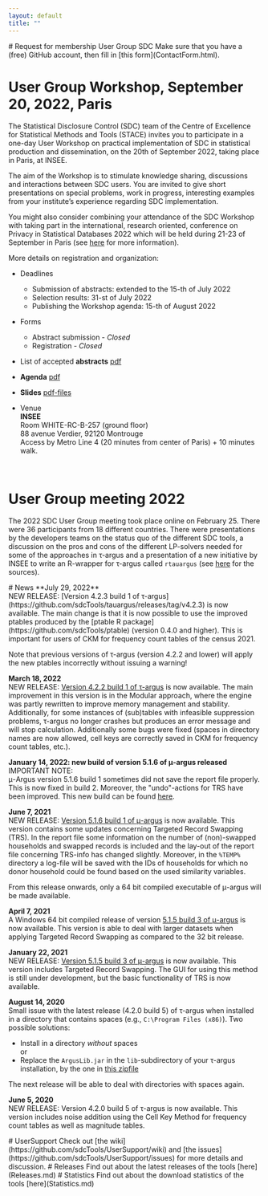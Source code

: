 ```yaml
---
layout: default
title: ""
---
```

<a name="Membership">
# Request for membership User Group SDC
Make sure that you have a (free) GitHub account, then fill in [this form](ContactForm.html). <br>

# User Group Workshop, September 20, 2022, Paris
The Statistical Disclosure Control (SDC) team of the Centre of Excellence for Statistical Methods and Tools (STACE) invites you to participate in a one-day User Workshop on practical implementation of SDC in statistical production and dissemination, on the 20th of September 2022, taking place in Paris, at INSEE.

The aim of the Workshop is to stimulate knowledge sharing, discussions and interactions between SDC users. You are invited to give short presentations on special problems, work in progress, interesting examples from your institute’s experience regarding SDC implementation. 

You might also consider combining your attendance of the SDC Workshop with taking part in the international, research oriented, conference on Privacy in Statistical Databases 2022 which will be held during 21-23 of September in Paris (see [here](https://crises-deim.urv.cat/psd2022/index.php) for more information).

More details on registration and organization:
  
- Deadlines
    - Submission of abstracts: extended to the 15-th of July 2022
    - Selection results: 31-st of July 2022
    - Publishing the Workshop agenda: 15-th of August 2022

- Forms
    - Abstract submission - *Closed*
    - Registration - *Closed*
 
 - List of accepted **abstracts** [pdf](Abstracts_W2022.pdf)
  
 - **Agenda** [pdf](draft_agenda_W2022.pdf)
  
 - **Slides** [pdf-files](https://github.com/sdcTools/UserSupport/blob/master/docs/W2022/W2022slides.md)
  
 - Venue <br>
    **INSEE** <br>
    Room WHITE-RC-B-257 (ground floor) <br>
    88 avenue Verdier, 92120 Montrouge <br>
    Access by Metro Line 4 (20 minutes from center of Paris) + 10 minutes walk. 

 <br>
  
# User Group meeting 2022
The 2022 SDC User Group meeting took place online on February 25. There were 36 participants from 18 different countries. There were presentations by the developers teams on the status quo of the different SDC tools, a discussion on the pros and cons of the different LP-solvers needed for some of the approaches in &tau;-argus and a presentation of a new initiative by INSEE to write an R-wrapper for &tau;-argus called `rtauargus` (see [here](https://github.com/sdcTools/rtauargus) for the sources).
<br>

<a name="News">
# News
**July 29, 2022** <br>
NEW RELEASE: [Version 4.2.3 build 1 of &tau;-argus](https://github.com/sdcTools/tauargus/releases/tag/v4.2.3) is now available. The main change is that it is now possible to use the improved ptables produced by the [ptable R package](https://github.com/sdcTools/ptable) (version 0.4.0 and higher). This is important for users of CKM for frequency count tables of the census 2021.
  
Note that previous versions of &tau;-argus (version 4.2.2 and lower) will apply the new ptables incorrectly without issuing a warning!
  
**March 18, 2022** <br>
NEW RELEASE: [Version 4.2.2 build 1 of &tau;-argus](https://github.com/sdcTools/tauargus/releases/tag/v4.2.2.1) is now available. The main improvement in this version is in the Modular approach, where the engine was partly rewritten to improve memory management and stability. Additionally, for some instances of (sub)tables with infeasible suppression problems, &tau;-argus no longer crashes but produces an error message and will stop calculation. Additionally some bugs were fixed (spaces in directory names are now allowed, cell keys are correctly saved in CKM for frequency count tables, etc.). 
  
**January 14, 2022: new build of version 5.1.6 of &mu;-argus released** <br>
IMPORTANT NOTE:  
&mu;-Argus version 5.1.6 build 1 sometimes did not save the report file properly. This is now fixed in build 2. Moreover, the "undo"-actions for TRS have been improved.
This new build can be found [here](https://github.com/sdcTools/muargus/releases/tag/v5.1.6b2).
  
**June 7, 2021** <br>
NEW RELEASE: [Version 5.1.6 build 1  of &mu;-argus](https://github.com/sdcTools/muargus/releases/tag/v5.1.6b1) is now available. This version contains some updates concerning Targeted Record Swapping (TRS). In the report file some information on the number of (non)-swapped households and swapped records is included and the lay-out of the report file concerning TRS-info has changed slightly. Moreover, in the `%TEMP%` directory a log-file will be saved with the IDs of households for which no donor household could be found based on the used similarity variables.
  
From this release onwards, only a 64 bit compiled executable of &mu;-argus will be made available.
  
**April 7, 2021** <br>
A Windows 64 bit compiled release of version [5.1.5 build 3 of &mu;-argus](https://github.com/sdcTools/muargus/releases/tag/5.1.5.3) is now available. This version is able to deal with larger datasets when applying Targeted Record Swapping as compared to the 32 bit release.

**January 22, 2021** <br>
NEW RELEASE: [Version 5.1.5 build 3 of &mu;-argus](https://github.com/sdcTools/muargus/releases/tag/5.1.5.3) is now available. This version includes Targeted Record Swapping. The GUI for using this method is still under development, but the basic functionality of TRS is now available.

**August 14, 2020** <br>
Small issue with the latest release (4.2.0 build 5) of &tau;-argus when installed in a directory that contains spaces (e.g., `C:\Program Files (x86)`). Two possible solutions: 
- Install in a directory _without_ spaces<br>
or
- Replace the `ArgusLib.jar` in the `lib`-subdirectory of your &tau;-argus installation, by the one in [this zipfile](https://github.com/sdcTools/UserSupport/files/5074573/ArgusLib.zip)

The next release will be able to deal with directories with spaces again.

**June 5, 2020** <br>
NEW RELEASE: Version 4.2.0 build 5 of &tau;-argus is now available. This version includes noise addition using the Cell Key Method for frequency count tables as well as magnitude tables.

<a name="Support">
# UserSupport
Check out [the wiki](https://github.com/sdcTools/UserSupport/wiki) 
and [the issues](https://github.com/sdcTools/UserSupport/issues) 
for more details and discussion.

<a name="Releases">
# Releases
Find out about the latest releases of the tools [here](Releases.md)

<a name="Statistics">
# Statistics
Find out about the download statistics of the tools [here](Statistics.md)
